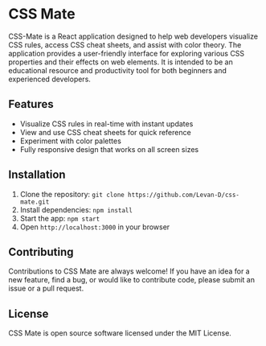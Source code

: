 # CSS Mate

CSS-Mate is a React application designed to help web developers visualize CSS rules, access CSS cheat sheets, and assist with color theory. The application provides a user-friendly interface for exploring various CSS properties and their effects on web elements. It is intended to be an educational resource and productivity tool for both beginners and experienced developers.


## Features

- Visualize CSS rules in real-time with instant updates
- View and use CSS cheat sheets for quick reference
- Experiment with color palettes
- Fully responsive design that works on all screen sizes

## Installation

1. Clone the repository: `git clone https://github.com/Levan-D/css-mate.git`
2. Install dependencies: ``npm install``
3. Start the app: `npm start`
4. Open `http://localhost:3000` in your browser


## Contributing

Contributions to CSS Mate are always welcome! If you have an idea for a new feature, find a bug, or would like to contribute code, please submit an issue or a pull request.

## License

CSS Mate is open source software licensed under the MIT License.
